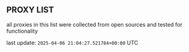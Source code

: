 ## PROXY LIST

all proxies in this list were collected from open sources and tested for functionality

last update: `2025-04-06 21:04:27.521784+00:00` UTC